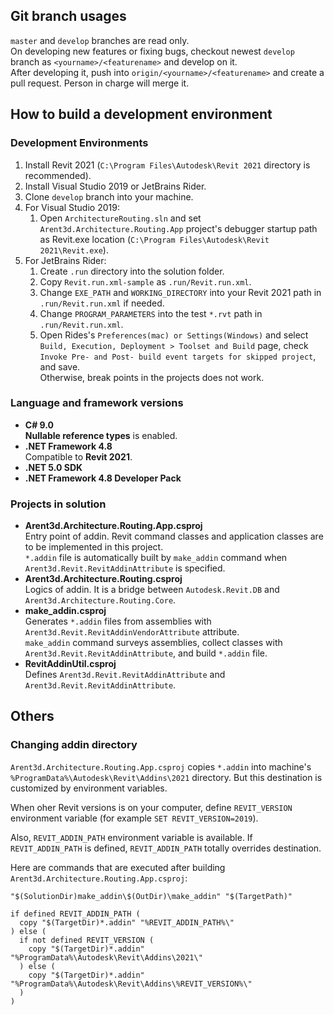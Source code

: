 ## Git branch usages

`master` and `develop` branches are read only.  
On developing new features or fixing bugs, checkout newest `develop` branch as `<yourname>/<featurename>` and develop on it.  
After developing it, push into `origin/<yourname>/<featurename>` and create a pull request. Person in charge will merge it.

## How to build a development environment

### Development Environments

1. Install Revit 2021 (`C:\Program Files\Autodesk\Revit 2021` directory is recommended).
1. Install Visual Studio 2019 or JetBrains Rider.
1. Clone `develop` branch into your machine.
1. For Visual Studio 2019:
	1. Open `ArchitectureRouting.sln` and set `Arent3d.Architecture.Routing.App` project's debugger startup path as Revit.exe location (`C:\Program Files\Autodesk\Revit 2021\Revit.exe`).
1. For JetBrains Rider:
	1. Create `.run` directory into the solution folder.
	1. Copy `Revit.run.xml-sample` as `.run/Revit.run.xml`.
	1. Change `EXE_PATH` and `WORKING_DIRECTORY` into your Revit 2021 path in `.run/Revit.run.xml` if needed.
	1. Change `PROGRAM_PARAMETERS` into the test `*.rvt` path in `.run/Revit.run.xml`.
	1. Open Rides's `Preferences(mac) or Settings(Windows)` and select `Build, Execution, Deployment > Toolset and Build` page, check `Invoke Pre- and Post- build event targets for skipped project`, and save.  
		Otherwise, break points in the projects does not work.

### Language and framework versions

- **C# 9.0**  
	**Nullable reference types** is enabled.
- **.NET Framework 4.8**  
	Compatible to **Revit 2021**.
- **.NET 5.0 SDK** 
- **.NET Framework 4.8 Developer Pack** 

### Projects in solution

- **Arent3d.Architecture.Routing.App.csproj**  
	Entry point of addin. Revit command classes and application classes are to be implemented in this project.  
	`*.addin` file is automatically built by `make_addin` command when `Arent3d.Revit.RevitAddinAttribute` is specified.  
- **Arent3d.Architecture.Routing.csproj**  
	Logics of addin. It is a bridge between `Autodesk.Revit.DB` and `Arent3d.Architecture.Routing.Core`.
- **make_addin.csproj**  
	Generates `*.addin` files from assemblies with `Arent3d.Revit.RevitAddinVendorAttribute` attribute.  
	`make_addin` command surveys assemblies, collect classes with `Arent3d.Revit.RevitAddinAttribute`, and build `*.addin` file.
- **RevitAddinUtil.csproj**  
	Defines `Arent3d.Revit.RevitAddinAttribute` and `Arent3d.Revit.RevitAddinAttribute`.

## Others

### Changing addin directory

`Arent3d.Architecture.Routing.App.csproj` copies `*.addin` into machine's `%ProgramData%\Autodesk\Revit\Addins\2021` directory. But this destination is customized by environment variables.

When oher Revit versions is on your computer, define `REVIT_VERSION` environment variable (for example `SET REVIT_VERSION=2019`).  

Also, `REVIT_ADDIN_PATH` environment variable is available. If `REVIT_ADDIN_PATH` is defined, `REVIT_ADDIN_PATH` totally overrides destination.

Here are commands that are executed after building `Arent3d.Architecture.Routing.App.csproj`:

```
"$(SolutionDir)make_addin\$(OutDir)\make_addin" "$(TargetPath)"

if defined REVIT_ADDIN_PATH (
  copy "$(TargetDir)*.addin" "%REVIT_ADDIN_PATH%\"
) else (
  if not defined REVIT_VERSION (
    copy "$(TargetDir)*.addin" "%ProgramData%\Autodesk\Revit\Addins\2021\"
  ) else (
    copy "$(TargetDir)*.addin" "%ProgramData%\Autodesk\Revit\Addins\%REVIT_VERSION%\"
  )
)
```

